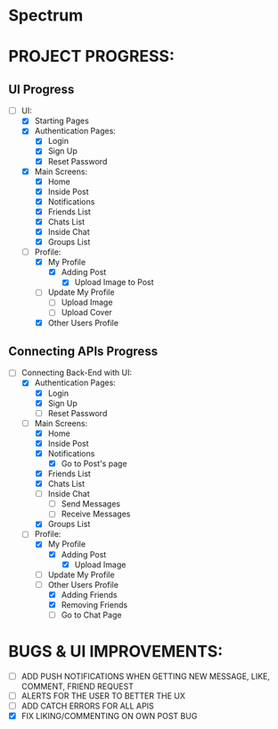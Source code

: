 # Spectrum

PROJECT PROGRESS:
======

UI Progress
------
- [ ] UI:
  - [x] Starting Pages
  - [x] Authentication Pages:
    - [x] Login
    - [x] Sign Up
    - [x] Reset Password
  - [x] Main Screens:
    - [x] Home
    - [x] Inside Post
    - [x] Notifications
    - [x] Friends List
    - [x] Chats List
    - [x] Inside Chat
    - [x] Groups List
  - [ ] Profile:
    - [x] My Profile
        - [x] Adding Post
          - [x] Upload Image to Post
    - [ ] Update My Profile
        - [ ] Upload Image
        - [ ] Upload Cover
    - [x] Other Users Profile

Connecting APIs Progress
------
- [ ] Connecting Back-End with UI:
    - [x] Authentication Pages:
      - [x] Login
      - [x] Sign Up
      - [ ] Reset Password
    - [ ] Main Screens:
      - [x] Home
      - [x] Inside Post
      - [x] Notifications
        - [x] Go to Post's page 
      - [x] Friends List
      - [x] Chats List
      - [ ] Inside Chat
        - [ ] Send Messages
        - [ ] Receive Messages
      - [x] Groups List
    - [ ] Profile:
      - [x] My Profile
        - [x] Adding Post
          - [x] Upload Image
      - [ ] Update My Profile
      - [ ] Other Users Profile
        - [x] Adding Friends
        - [x] Removing Friends
        - [ ] Go to Chat Page

BUGS & UI IMPROVEMENTS:
===============
- [ ] ADD PUSH NOTIFICATIONS WHEN GETTING NEW MESSAGE, LIKE, COMMENT, FRIEND REQUEST
- [ ] ALERTS FOR THE USER TO BETTER THE UX
- [ ] ADD CATCH ERRORS FOR ALL APIS
- [x] FIX LIKING/COMMENTING ON OWN POST BUG
